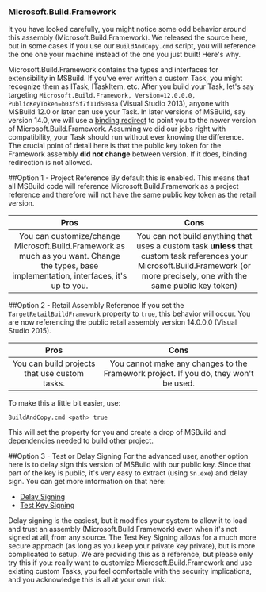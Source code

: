 ### Microsoft.Build.Framework
It you have looked carefully, you might notice some odd behavior around this assembly (Microsoft.Build.Framework). We released the source here, but in some cases if you use our `BuildAndCopy.cmd` script, you will reference the one one your machine instead of the one you just built! Here's why.

Microsoft.Build.Framework contains the types and interfaces for extensibility in MSBuild. If you've ever written a custom Task, you might recognize them as ITask, ITaskItem, etc. After you build your Task, let's say targeting `Microsoft.Build.Framework, Version=12.0.0.0, PublicKeyToken=b03f5f7f11d50a3a` (Visual Studio 2013), anyone with MSBuild 12.0 or later can use your Task. In later versions of MSBuild, say version 14.0, we will use a [binding redirect](https://msdn.microsoft.com/en-us/library/eftw1fys(v=vs.110).aspx) to point you to the newer version of Microsoft.Build.Framework. Assuming we did our jobs right with compatibility, your Task should run without ever knowing the difference. The crucial point of detail here is that the public key token for the Framework assembly **did not change** between version. If it does, binding redirection is not allowed.

##Option 1 - Project Reference
By default this is enabled. This means that all MSBuild code will reference Microsoft.Build.Framework as a project reference and therefore will not have the same public key token as the retail version.

| Pros  | Cons  |
|:-:|:-:|
| You can customize/change Microsoft.Build.Framework as much as you want. Change the types, base implementation, interfaces, it's up to you. | You can not build anything that uses a custom task **unless** that custom task references your Microsoft.Build.Framework (or more precisely, one with the same public key token) |

##Option 2 - Retail Assembly Reference
If you set the `TargetRetailBuildFramework` property to `true`, this behavior will occur. You are now referencing the public retail assembly version 14.0.0.0 (Visual Studio 2015).

| Pros  | Cons  |
|:-:|:-:|
| You can build projects that use custom tasks. | You cannot make any changes to the Framework project. If you do, they won't be used. |

To make this a little bit easier, use: 
```
BuildAndCopy.cmd <path> true
```
This will set the property for you and create a drop of MSBuild and dependencies needed to build other project.

##Option 3 - Test or Delay Signing
For the advanced user, another option here is to delay sign this version of MSBuild with our public key. Since that part of the key is public, it's very easy to extract (using `Sn.exe`) and delay sign. You can get more information on that here:
* [Delay Signing](http://blogs.msdn.com/b/shawnfa/archive/2005/10/24/484170.aspx)
* [Test Key Signing](http://blogs.msdn.com/b/shawnfa/archive/2005/10/24/484170.aspx)

Delay signing is the easiest, but it modifies your system to allow it to load and trust an assembly (Microsoft.Build.Framework) even when it's not signed at all, from any source. The Test Key Signing allows for a much more secure approach (as long as you keep your private key private), but is more complicated to setup. We are providing this as a reference, but please only try this if you: really want to customize Microsoft.Build.Framework and use existing custom Tasks, you feel comfortable with the security implications, and you acknowledge this is all at your own risk.